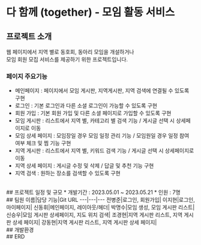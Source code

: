 # 다 함께 (together) - 모임 활동 서비스

## 프로젝트 소개

웹 페이지에서 지역 별로 동호회, 동아리 모임을 개설하거나<br/>
모임 회원 모집 서비스를 제공하기 위한 프로젝트입니다.

### 페이지 주요기능
* 메인페이지 : 페이지에서 모임 게시판, 지역게시판, 지역 검색에 연결될 수 있도록 구현
* 로그인 : 기본 로그인과 다른 소셜 로그인이 가능할 수 있도록 구현
* 회원 가입 : 기본 회원 가입 및 다른 소셜 페이지로 가입할 수 있도록 구현
* 모임 게시판 : 리스트에서 지역 별, 카테고리 별 검색 기능 / 게시글 선택 시 상세페이지로 이동
* 모임 상세 페이지 : 모임장일 경우 모임 일정 관리 기능 / 모임원일 경우 일정 참여 여부 체크 및 찜 기능 구현
* 지역 게시판 : 리스트에서 지역 별, 키워드 검색 기능 / 게시글 선택 시 상세페이지로 이동
* 지역 상세 페이지 : 게시글 수정 및 삭제 / 답글 및 추천 기능 구현
* 지역 검색 : 원하는 장소를 검색할 수 있도록 구현

<br/>
## 프로젝트 일정 및 규모
* 개발기간 : 2023.05.01 ~ 2023.05.21
* 인원 : 7명

<br/>
## 팀원
이름|담당 기능|Git URL
---|---|---
전병준|로그인, 회원가입|
이지현|로그인, 마이페이지|
신동휘|메인페이지, 레이아웃/헤더|
박명수|모임 생성, 모임 게시판 리스트|
신승우|모임 게시판 상세페이지, 지도 위치 검색|
조경현|지역 게시판 리스트, 지역 게시판 상세 페이지|
강동현|지역 게시판 리스트, 지역 게시판 상세 페이지|

<br/>
## 개발환경

<br/>
## ERD
